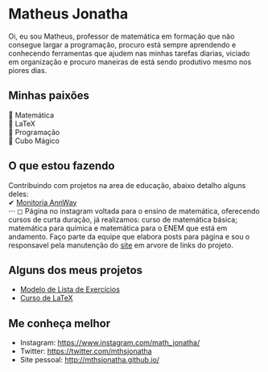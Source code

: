 # Matheus Jonatha
Oi, eu sou Matheus, professor de matemática em formação que não consegue largar a programação, procuro está sempre aprendendo e conhecendo ferramentas que ajudem nas minhas tarefas diarias, viciado em organização e procuro maneiras de está sendo produtivo mesmo nos piores dias.

## Minhas paixões
🖤 Matemática<br>
💜 LaTeX<br>
🤍 Programação<br>
💙 Cubo Mágico<br>

## O que estou fazendo
Contribuindo com projetos na area de educação, abaixo detalho alguns deles:<br>
✔ [Monitoria AnnWay](https://www.instagram.com/monitoriaannway/)<br>
  ⋅⋅⋅ ◻ Página no instagram voltada para o ensino de matemática, oferecendo cursos de curta duração, já realizamos: curso de matemática básica; matemática para química e matemática para o ENEM que está em andamento. Faço parte da equipe que elabora posts para página e sou o responsavel pela manutenção do [site](http://annway.github.io/) em arvore de links do projeto.

## Alguns dos meus projetos
- [Modelo de Lista de Exercícios](https://github.com/mthsjonatha/pibid_lista)
- [Curso de LaTeX](https://github.com/mthsjonatha/aulaslatex)

## Me conheça melhor
- Instagram: https://www.instagram.com/math_jonatha/
- Twitter: https://twitter.com/mthsjonatha
- Site pessoal: http://mthsjonatha.github.io/

